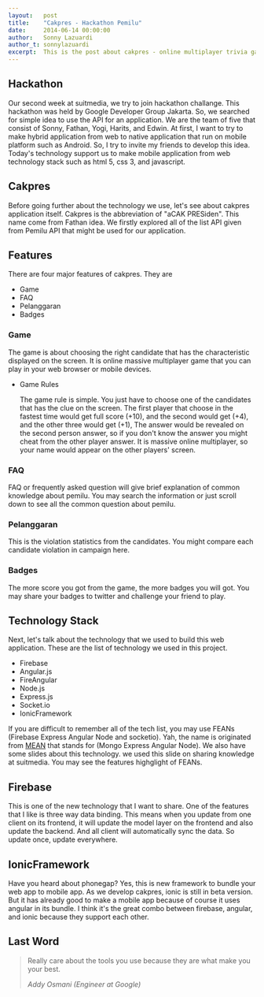 ```yaml
---
layout:   post
title:    "Cakpres - Hackathon Pemilu"
date:     2014-06-14 00:00:00
author:   Sonny Lazuardi
author_t: sonnylazuardi
excerpt:  This is the post about cakpres - online multiplayer trivia game
---
```


## Hackathon

Our second week at suitmedia, we try to join hackathon challange. This hackathon was held by Google Developer Group Jakarta. So, we searched for simple idea to use the API for an application. We are the team of five that consist of Sonny, Fathan, Yogi, Harits, and Edwin. At first, I want to try to make hybrid application from web to native application that run on mobile platform such as Android. So, I try to invite my friends to develop this idea. Today's technology support us to make mobile application from web technology stack such as html 5, css 3, and javascript.

## Cakpres

Before going further about the technology we use, let's see about cakpres application itself. Cakpres is the abbreviation of "aCAK PRESiden". This name come from Fathan idea. We firstly explored all of the list API given from Pemilu API that might be used for our application.

## Features

There are four major features of cakpres. They are 

- Game
- FAQ
- Pelanggaran
- Badges

### Game

The game is about choosing the right candidate that has the characteristic displayed on the screen. It is online massive multiplayer game that you can play in your web browser or mobile devices.

- Game Rules

	The game rule is simple. You just have to choose one of the candidates that has the clue on the screen. The first player that choose in the fastest time would get full score (+10), and the second would get (+4), and the other three would get (+1), The answer would be revealed on the second person answer, so if you don't know the answer you might cheat from the other player answer. It is massive online multiplayer, so your name would appear on the other players' screen.

### FAQ

FAQ or frequently asked question will give brief explanation of common knowledge about pemilu. You may search the information or just scroll down to see all the common question about pemilu. 

### Pelanggaran

This is the violation statistics from the candidates. You might compare each candidate violation in campaign here.

### Badges

The more score you got from the game, the more badges you will got. You may share your badges to twitter and challenge your friend to play.

<script async class="speakerdeck-embed" data-id="1b1a9f40e638013142215a41fb57398d" data-ratio="1.77777777777778" src="http://speakerdeck.com/assets/embed.js"></script>

## Technology Stack

Next, let's talk about the technology that we used to build this web application. These are the list of technology we used in this project.

- Firebase
- Angular.js
- FireAngular
- Node.js
- Express.js
- Socket.io
- IonicFramework

If you are difficult to remember all of the tech list, you may use FEANs (Firebase Express Angular Node and socketio). Yah, the name is originated from [MEAN](http://mean.io/) that stands for (Mongo Express Angular Node). We also have some slides about this technology. we used this slide on sharing knowledge at suitmedia. You may see the features highglight of FEANs.

<script async class="speakerdeck-embed" data-id="7d779490e258013120e156f45b27b54c" data-ratio="1.77777777777778" src="http://speakerdeck.com/assets/embed.js"></script>

## Firebase

This is one of the new technology that I want to share. One of the features that I like is three way data binding. This means when you update from one client on its frontend, it will update the model layer on the frontend and also update the backend. And all client will automatically sync the data. So update once, update everywhere.

## IonicFramework

Have you heard about phonegap? Yes, this is new framework to bundle your web app to mobile app. As we develop cakpres, ionic is still in beta version. But it has already good to make a mobile app because of course it uses angular in its bundle. I think it's the great combo between firebase, angular, and ionic because they support each other.

## Last Word

> Really care about the tools you use because they are what make you your best.
> 
> *Addy Osmani (Engineer at Google)*



[jekyll]:    http://jekyllrb.com
[gh-pages]:  https://pages.github.com/
